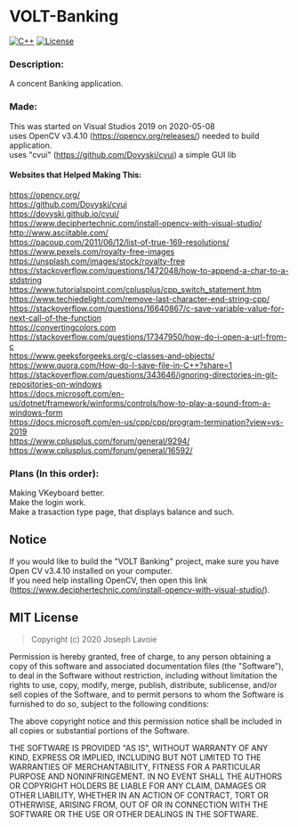 # VOLT-Banking
[![C++](https://img.shields.io/badge/language-C%2B%2B-%23f34b7d.svg?style=plastic)](https://en.wikipedia.org/wiki/C%2B%2B)
[![License](https://img.shields.io/github/license/danielkrupinski/Osiris.svg?style=plastic)](LICENSE)

### Description:
A concent Banking application.

### Made:
This was started on Visual Studios 2019 on 2020-05-08  
uses OpenCV v3.4.10 (https://opencv.org/releases/) needed to build application.  
uses "cvui" (https://github.com/Dovyski/cvui) a simple GUI lib

#### Websites that Helped Making This:
https://opencv.org/  
https://github.com/Dovyski/cvui  
https://dovyski.github.io/cvui/  
https://www.deciphertechnic.com/install-opencv-with-visual-studio/  
http://www.asciitable.com/  
https://pacoup.com/2011/06/12/list-of-true-169-resolutions/  
https://www.pexels.com/royalty-free-images  
https://unsplash.com/images/stock/royalty-free  
https://stackoverflow.com/questions/1472048/how-to-append-a-char-to-a-stdstring  
https://www.tutorialspoint.com/cplusplus/cpp_switch_statement.htm  
https://www.techiedelight.com/remove-last-character-end-string-cpp/  
https://stackoverflow.com/questions/16640867/c-save-variable-value-for-next-call-of-the-function  
https://convertingcolors.com  
https://stackoverflow.com/questions/17347950/how-do-i-open-a-url-from-c  
https://www.geeksforgeeks.org/c-classes-and-objects/  
https://www.quora.com/How-do-I-save-file-in-C++?share=1  
https://stackoverflow.com/questions/343646/ignoring-directories-in-git-repositories-on-windows  
https://docs.microsoft.com/en-us/dotnet/framework/winforms/controls/how-to-play-a-sound-from-a-windows-form  
https://docs.microsoft.com/en-us/cpp/cpp/program-termination?view=vs-2019  
https://www.cplusplus.com/forum/general/9294/  
https://www.cplusplus.com/forum/general/16592/  

### Plans (In this order):
Making VKeyboard better.  
Make the login work.  
Make a trasaction type page, that displays balance and such.

## Notice
If you would like to build the "VOLT Banking" project, make sure you have Open CV v3.4.10 installed on your computer.  
If you need help installing OpenCV, then open this link (https://www.deciphertechnic.com/install-opencv-with-visual-studio/).

## MIT License

> Copyright (c) 2020 Joseph Lavoie

Permission is hereby granted, free of charge, to any person obtaining a copy
of this software and associated documentation files (the "Software"), to deal
in the Software without restriction, including without limitation the rights
to use, copy, modify, merge, publish, distribute, sublicense, and/or sell
copies of the Software, and to permit persons to whom the Software is
furnished to do so, subject to the following conditions:

The above copyright notice and this permission notice shall be included in all
copies or substantial portions of the Software.

THE SOFTWARE IS PROVIDED "AS IS", WITHOUT WARRANTY OF ANY KIND, EXPRESS OR
IMPLIED, INCLUDING BUT NOT LIMITED TO THE WARRANTIES OF MERCHANTABILITY,
FITNESS FOR A PARTICULAR PURPOSE AND NONINFRINGEMENT. IN NO EVENT SHALL THE
AUTHORS OR COPYRIGHT HOLDERS BE LIABLE FOR ANY CLAIM, DAMAGES OR OTHER
LIABILITY, WHETHER IN AN ACTION OF CONTRACT, TORT OR OTHERWISE, ARISING FROM,
OUT OF OR IN CONNECTION WITH THE SOFTWARE OR THE USE OR OTHER DEALINGS IN THE
SOFTWARE.
